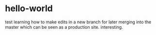 # hello-world
test 
learning how to make edits in a new branch for later merging into the master which can be seen as a production site. interesting.
